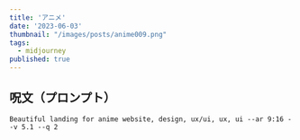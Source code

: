 ```yaml
---
title: 'アニメ'
date: '2023-06-03'
thumbnail: "/images/posts/anime009.png"
tags:
  - midjourney
published: true
---
```


## 呪文（プロンプト）
```
Beautiful landing for anime website, design, ux/ui, ux, ui --ar 9:16 --v 5.1 --q 2
```